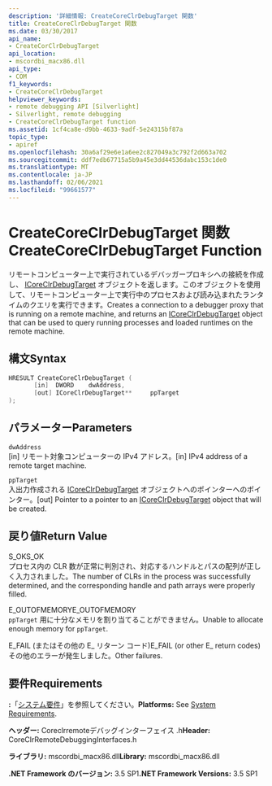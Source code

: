 ```yaml
---
description: '詳細情報: CreateCoreClrDebugTarget 関数'
title: CreateCoreClrDebugTarget 関数
ms.date: 03/30/2017
api_name:
- CreateCorClrDebugTarget
api_location:
- mscordbi_macx86.dll
api_type:
- COM
f1_keywords:
- CreateCoreClrDebugTarget
helpviewer_keywords:
- remote debugging API [Silverlight]
- Silverlight, remote debugging
- CreateCoreClrDebugTarget function
ms.assetid: 1cf4ca8e-d9bb-4633-9adf-5e24315bf87a
topic_type:
- apiref
ms.openlocfilehash: 30a6af29e6e1a6ee2c827049a3c792f2d663a702
ms.sourcegitcommit: ddf7edb67715a5b9a45e3dd44536dabc153c1de0
ms.translationtype: MT
ms.contentlocale: ja-JP
ms.lasthandoff: 02/06/2021
ms.locfileid: "99661577"
---
```

# <a name="createcoreclrdebugtarget-function"></a><span data-ttu-id="f0522-103">CreateCoreClrDebugTarget 関数</span><span class="sxs-lookup"><span data-stu-id="f0522-103">CreateCoreClrDebugTarget Function</span></span>

<span data-ttu-id="f0522-104">リモートコンピューター上で実行されているデバッガープロキシへの接続を作成し、 [ICoreClrDebugTarget](icoreclrdebugtarget-interface.md) オブジェクトを返します。このオブジェクトを使用して、リモートコンピューター上で実行中のプロセスおよび読み込まれたランタイムのクエリを実行できます。</span><span class="sxs-lookup"><span data-stu-id="f0522-104">Creates a connection to a debugger proxy that is running on a remote machine, and returns an [ICoreClrDebugTarget](icoreclrdebugtarget-interface.md) object that can be used to query running processes and loaded runtimes on the remote machine.</span></span>  
  
## <a name="syntax"></a><span data-ttu-id="f0522-105">構文</span><span class="sxs-lookup"><span data-stu-id="f0522-105">Syntax</span></span>  
  
```cpp  
HRESULT CreateCoreClrDebugTarget (  
       [in]  DWORD    dwAddress,
       [out] ICoreClrDebugTarget**     ppTarget  
);  
```  
  
## <a name="parameters"></a><span data-ttu-id="f0522-106">パラメーター</span><span class="sxs-lookup"><span data-stu-id="f0522-106">Parameters</span></span>  

 `dwAddress`  
 <span data-ttu-id="f0522-107">[in] リモート対象コンピューターの IPv4 アドレス。</span><span class="sxs-lookup"><span data-stu-id="f0522-107">[in] IPv4 address of a remote target machine.</span></span>  
  
 `ppTarget`  
 <span data-ttu-id="f0522-108">入出力作成される [ICoreClrDebugTarget](icoreclrdebugtarget-interface.md) オブジェクトへのポインターへのポインター。</span><span class="sxs-lookup"><span data-stu-id="f0522-108">[out] Pointer to a pointer to an [ICoreClrDebugTarget](icoreclrdebugtarget-interface.md) object that will be created.</span></span>  
  
## <a name="return-value"></a><span data-ttu-id="f0522-109">戻り値</span><span class="sxs-lookup"><span data-stu-id="f0522-109">Return Value</span></span>  

 <span data-ttu-id="f0522-110">S_OK</span><span class="sxs-lookup"><span data-stu-id="f0522-110">S_OK</span></span>  
 <span data-ttu-id="f0522-111">プロセス内の CLR 数が正常に判別され、対応するハンドルとパスの配列が正しく入力されました。</span><span class="sxs-lookup"><span data-stu-id="f0522-111">The number of CLRs in the process was successfully determined, and the corresponding handle and path arrays were properly filled.</span></span>  
  
 <span data-ttu-id="f0522-112">E_OUTOFMEMORY</span><span class="sxs-lookup"><span data-stu-id="f0522-112">E_OUTOFMEMORY</span></span>  
 <span data-ttu-id="f0522-113">`ppTarget`  用に十分なメモリを割り当てることができません。</span><span class="sxs-lookup"><span data-stu-id="f0522-113">Unable to allocate enough memory for `ppTarget`.</span></span>  
  
 <span data-ttu-id="f0522-114">E_FAIL (またはその他の E_ リターン コード)</span><span class="sxs-lookup"><span data-stu-id="f0522-114">E_FAIL (or other E_ return codes)</span></span>  
 <span data-ttu-id="f0522-115">その他のエラーが発生しました。</span><span class="sxs-lookup"><span data-stu-id="f0522-115">Other failures.</span></span>  
  
## <a name="requirements"></a><span data-ttu-id="f0522-116">要件</span><span class="sxs-lookup"><span data-stu-id="f0522-116">Requirements</span></span>  

 <span data-ttu-id="f0522-117">**:**「[システム要件](../../get-started/system-requirements.md)」を参照してください。</span><span class="sxs-lookup"><span data-stu-id="f0522-117">**Platforms:** See [System Requirements](../../get-started/system-requirements.md).</span></span>  
  
 <span data-ttu-id="f0522-118">**ヘッダー:** Coreclrremoteデバッグインターフェイス .h</span><span class="sxs-lookup"><span data-stu-id="f0522-118">**Header:** CoreClrRemoteDebuggingInterfaces.h</span></span>  
  
 <span data-ttu-id="f0522-119">**ライブラリ:** mscordbi_macx86.dll</span><span class="sxs-lookup"><span data-stu-id="f0522-119">**Library:** mscordbi_macx86.dll</span></span>  
  
 <span data-ttu-id="f0522-120">**.NET Framework のバージョン:** 3.5 SP1</span><span class="sxs-lookup"><span data-stu-id="f0522-120">**.NET Framework Versions:** 3.5 SP1</span></span>
